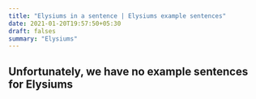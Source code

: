 ```yaml
---
title: "Elysiums in a sentence | Elysiums example sentences"
date: 2021-01-20T19:57:50+05:30
draft: falses
summary: "Elysiums"
---
```

## Unfortunately, we have no example sentences for Elysiums                 
